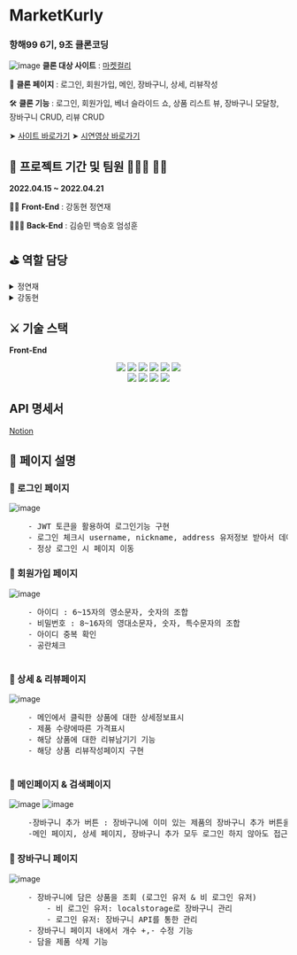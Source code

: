 # MarketKurly

### 항해99 6기, 9조 클론코딩
![image](https://user-images.githubusercontent.com/97653052/164482246-75e6deb4-1106-4708-8ed3-5988289510f8.png)
**클론 대상 사이트** : [마켓컬리](https://www.kurly.com/shop/main/index.php?utm_source=1055&utm_medium=2202&utm_campaign=home_hashtag&utm_term=&gclid=Cj0KCQiA09eQBhCxARIsAAYRiymFTo_B-h_Ud0gO_bvKSG36IaBralIpgBFdb2WKsfT25LH5s8RrK-4aAm26EALw_wcB#%EB%A7%88%EC%BC%93%EC%BB%AC%EB%A6%AC&utm_content=brand)

📸 **클론 페이지** : 로그인, 회원가입, 메인, 장바구니, 상세, 리뷰작성

🛠 **클론 기능** : 로그인, 회원가입, 베너 슬라이드 쇼, 상품 리스트 뷰, 장바구니 모달창, 장바구니 CRUD, 리뷰 CRUD

➤ [사이트 바로가기](http://marketkkurly.s3-website.ap-northeast-2.amazonaws.com/)
➤ [시연영상 바로가기](https://youtu.be/7TeThbOcbZ4/)

## 📅 프로젝트 기간 및 팀원 👨🏻‍💻 👩‍💻

**2022.04.15 ~ 2022.04.21**

👨‍👦 **Front-End** : 강동현 정연재

👨‍👩‍👧 **Back-End** : 김승민 백승호 엄성훈

## ⛳️ 역할 담당

<details>
    <summary>정연재</summary>
    <!-- summary 아래 한칸 공백 두고 내용 삽입 -->
        * 로그인 & 회원가입기능, 상세페이지, 리뷰CR(UD) 
  </details>
<details>
    <summary>강동현</summary>
    <!-- summary 아래 한칸 공백 두고 내용 삽입 -->
        * 메인 & 장바구니 & 검색 페이지, 장바구니CRUD
  </details>

## ⚔️ 기술 스택

**Front-End**
<br>
<p align="center">
<img src="https://img.shields.io/badge/javascript-F7DF1E?style=for-the-badge&logo=javascript&logoColor=black">
<img src="https://img.shields.io/badge/html5-E34F26?style=for-the-badge&logo=html5&logoColor=white">
<img src="https://img.shields.io/badge/css-1572B6?style=for-the-badge&logo=css3&logoColor=white">
<img src="https://img.shields.io/badge/react-61DAFB?style=for-the-badge&logo=react&logoColor=black">
<img src="https://img.shields.io/badge/redux-764ABC?style=for-the-badge&logo=react&logoColor=black">
<img src="https://img.shields.io/badge/axios-007CE2?style=for-the-badge&logo=axios&logoColor=white">
</br>
<img src="https://img.shields.io/badge/reactrouterdom-375BD2?style=for-the-badge&logo=reactrouterdom&logoColor=white">
<img src="https://img.shields.io/badge/styledcomponents-181717?style=for-the-badge&logo=styledcomponents&logoColor=white">
<img src="https://img.shields.io/badge/amazonaws-232F3E?style=for-the-badge&logo=amazonaws&logoColor=white">
<img src="https://img.shields.io/badge/github-181717?style=for-the-badge&logo=github&logoColor=white">

## API 명세서

[Notion](https://www.notion.so/d6ccc5c59dd841da9532f1d70a8dac0a?v=ea74b86d8e3848bd85920b580faef273)

## 📜 페이지 설명

### 📎 로그인 페이지
![image](https://user-images.githubusercontent.com/97653052/164483400-3a33c434-7529-43e6-9684-4c049298a729.png)

<pre>
    - JWT 토큰을 활용하여 로그인기능 구현 
    - 로그인 체크시 username, nickname, address 유저정보 받아서 데이터관리 및 활용
    - 정상 로그인 시 페이지 이동 
</pre>

### 📎 회원가입 페이지
![image](https://user-images.githubusercontent.com/97653052/164483558-f0e01e4c-26cd-44e2-8ee8-d1cf682f3fd8.png)
<pre>
    - 아이디 : 6~15자의 영소문자, 숫자의 조합
    - 비밀번호 : 8~16자의 영대소문자, 숫자, 특수문자의 조합
    - 아이디 중복 확인
    - 공란체크 
  
</pre>

### 📎 상세 & 리뷰페이지
![image](https://user-images.githubusercontent.com/97653052/164482524-1b8477ad-6d13-4adf-be10-13e9ed2ae858.png)
<pre>
    - 메인에서 클릭한 상품에 대한 상세정보표시 
    - 제품 수량에따른 가격표시
    - 해당 상품에 대한 리뷰남기기 기능 
    - 해당 상품 리뷰작성페이지 구현
  
</pre>

### 📎 메인페이지 & 검색페이지
![image](https://user-images.githubusercontent.com/97653052/164482246-75e6deb4-1106-4708-8ed3-5988289510f8.png)
![image](https://user-images.githubusercontent.com/97653052/164482684-a60d7ab0-4f67-47bf-ad02-72727ea4ef9e.png)
<pre>
    -장바구니 추가 버튼 : 장바구니에 이미 있는 제품의 장바구니 추가 버튼을 누르면 장바구니의 수량 증가
    -메인 페이지, 상세 페이지, 장바구니 추가 모두 로그인 하지 않아도 접근 가능
</pre>

### 📎 장바구니 페이지
![image](https://user-images.githubusercontent.com/97653052/164482111-ed8b3603-da78-4cc5-a1c4-622d78c18014.png)
<pre>
    - 장바구니에 담은 상품을 조회 (로그인 유저 & 비 로그인 유저)
        - 비 로그인 유저: localstorage로 장바구니 관리
        - 로그인 유저: 장바구니 API를 통한 관리
    - 장바구니 페이지 내에서 개수 +,- 수정 기능
    - 담을 제품 삭제 기능
</pre>
